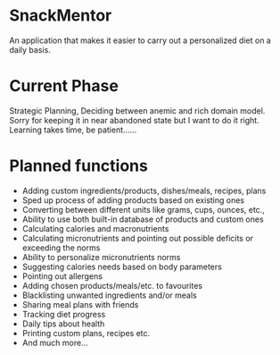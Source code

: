 # SnackMentor
An application that makes it easier to carry out a personalized diet on a daily basis.

# Current Phase
Strategic Planning, Deciding between anemic and rich domain model. \
Sorry for keeping it in near abandoned state but I want to do it right. \
Learning takes time, be patient......

# Planned functions

- Adding custom ingredients/products, dishes/meals, recipes, plans
- Sped up process of adding products based on existing ones
- Converting between different units like grams, cups, ounces, etc.,
- Ability to use both built-in database of products and custom ones
- Calculating calories and macronutrients
- Calculating micronutrients and pointing out possible deficits or exceeding the norms
- Ability to personalize micronutrients norms
- Suggesting calories needs based on body parameters
- Pointing out allergens
- Adding chosen products/meals/etc. to favourites
- Blacklisting unwanted ingredients and/or meals
- Sharing meal plans with friends
- Tracking diet progress
- Daily tips about health
- Printing custom plans, recipes etc.
- And much more...